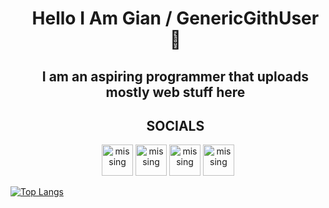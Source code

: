 <center>
<div id="user-content-toc"> 
  <ul align="center" style="list-style: none;">
    <summary>
      <h1 align="center">Hello I Am Gian / GenericGithUser 👋</h1>
    </summary>
  </ul>  
</div>
<div id="user-content-toc">
<ul align="center" style="list-style: none;"> 
  <summary>
    <h2 align="center">I am an aspiring programmer that uploads mostly web stuff here</h2>
  </summary>
</ul>
</div>
</center>
<div id="user-content-toc">
<ul style="list-style: none;" align="center"> 
<h2 align="center">SOCIALS</h2>
</ul>
</div>  
<div align="center">
<a href="https://www.facebook.com/khoramshahr.13/" target="_blank" rel="noopener noreferrer"><img src="https://genericportfolio.vercel.app/assets/fb.png" alt="missing" class="logo" width="50px"></a>
<a href="https://x.com/GenTwitUserr" target="_blank" rel="noopener noreferrer"><img src="https://genericportfolio.vercel.app/assets/bird.png" alt="missing" class="logo"width="50px"></a>
<a href="mailto:personakkount@gmail.com" target="_blank" rel="noopener noreferrer"><img src="https://genericportfolio.vercel.app/assets/email.png" alt="missing" class="logo"width="50px"></a>
<a href="https://www.linkedin.com/in/gian-abril-466914323" target="_blank" rel="noopener noreferrer" class="special"><img src="https://genericportfolio.vercel.app/assets/linkedin.png" alt="missing" class="logo" width="50px"></a>
</div>

[![Top Langs](https://github-readme-stats.vercel.app/api/top-langs/?username=GenericGithUser&layout=donut-vertical)](https://github.com/anuraghazra/github-readme-stats)

